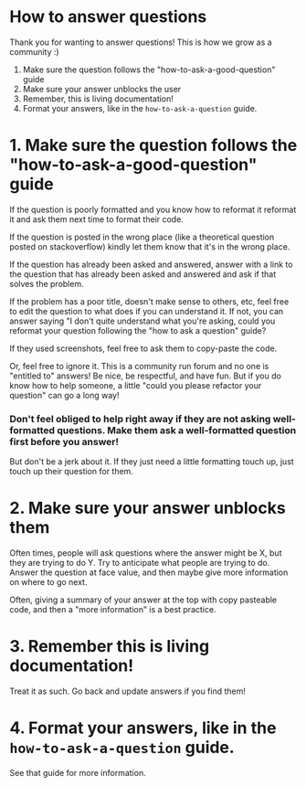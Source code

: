 # How to answer questions

Thank you for wanting to answer questions! This is how we grow as a community :)

1. Make sure the question follows the "how-to-ask-a-good-question" guide
2. Make sure your answer unblocks the user
3. Remember, this is living documentation!
4. Format your answers, like in the `how-to-ask-a-question` guide. 


# 1. Make sure the question follows the "how-to-ask-a-good-question" guide

If the question is poorly formatted and you know how to reformat it reformat it and ask them next time to format their code.

If the question is posted in the wrong place (like a theoretical question posted on stackoverflow) kindly let them know that it's in the wrong place. 

If the question has already been asked and answered, answer with a link to the question that has already been asked and answered and ask if that solves the problem.

If the problem has a poor title, doesn't make sense to others, etc, feel free to edit the question to what does if you can understand it. If not, you can answer saying "I don't quite understand what you're asking, could you reformat your question following the "how to ask a question" guide? 

If they used screenshots, feel free to ask them to copy-paste the code. 

Or, feel free to ignore it. This is a community run forum and no one is "entitled to" answers! Be nice, be respectful, and have fun. But if you do know how to help someone, a little "could you please refactor your question" can go a long way!

### Don't feel obliged to help right away if they are not asking well-formatted questions. Make them ask a well-formatted question first before you answer!

But don't be a jerk about it. If they just need a little formatting touch up, just touch up their question for them. 

# 2. Make sure your answer unblocks them

Often times, people will ask questions where the answer might be X, but they are trying to do Y. Try to anticipate what people are trying to do. Answer the question at face value, and then maybe give more information on where to go next. 

Often, giving a summary of your answer at the top with copy pasteable code, and then a "more information" is a best practice. 

# 3. Remember this is living documentation!

Treat it as such. Go back and update answers if you find them!

# 4. Format your answers, like in the `how-to-ask-a-question` guide. 

See that guide for more information. 